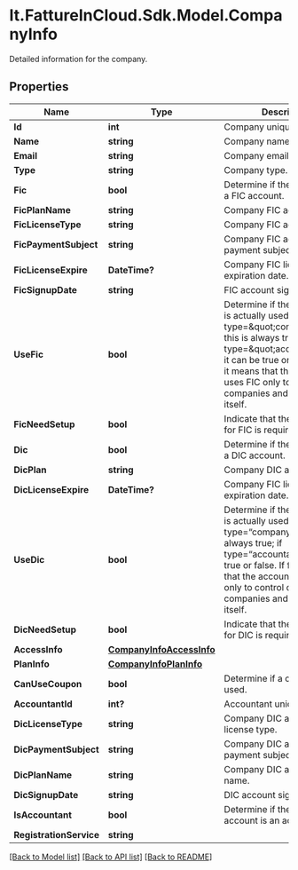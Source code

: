 # It.FattureInCloud.Sdk.Model.CompanyInfo
Detailed information for the company.

## Properties

Name | Type | Description | Notes
------------ | ------------- | ------------- | -------------
**Id** | **int** | Company unique identifier. | [optional] 
**Name** | **string** | Company name. | [optional] 
**Email** | **string** | Company email. | [optional] 
**Type** | **string** | Company type. | [optional] 
**Fic** | **bool** | Determine if the company has a FIC account. | [optional] 
**FicPlanName** | **string** | Company FIC account plan. | [optional] 
**FicLicenseType** | **string** | Company FIC account plan.  | [optional] 
**FicPaymentSubject** | **string** | Company FIC account payment subject. | [optional] 
**FicLicenseExpire** | **DateTime?** | Company FIC license expiration date. | [optional] 
**FicSignupDate** | **string** | FIC account sign up date. | [optional] 
**UseFic** | **bool** | Determine if the FIC account is actually used. If type&#x3D;\&quot;company\&quot; this is always true; if type&#x3D;\&quot;accountant\&quot; it can be true or false. If false, it means that the accountant uses FIC only to control other companies and not to control itself. | [optional] 
**FicNeedSetup** | **bool** | Indicate that the initial setup for FIC is required. | [optional] 
**Dic** | **bool** | Determine if the company has a DIC account. | [optional] 
**DicPlan** | **string** | Company DIC account plan. | [optional] 
**DicLicenseExpire** | **DateTime?** | Company FIC license expiration date. | [optional] 
**UseDic** | **bool** | Determine if the DIC account is actually used. If type&#x3D;“company” this is always true; if type&#x3D;“accountant” it can be true or false. If false, it means that the accountant uses DIC only to control other companies and not to control itself. | [optional] 
**DicNeedSetup** | **bool** | Indicate that the initial setup for DIC is required. | [optional] 
**AccessInfo** | [**CompanyInfoAccessInfo**](CompanyInfoAccessInfo.md) |  | [optional] 
**PlanInfo** | [**CompanyInfoPlanInfo**](CompanyInfoPlanInfo.md) |  | [optional] 
**CanUseCoupon** | **bool** | Determine if a coupon can be used. | [optional] 
**AccountantId** | **int?** | Accountant unique identifier. | [optional] 
**DicLicenseType** | **string** | Company DIC account license type. | [optional] 
**DicPaymentSubject** | **string** | Company DIC account payment subject. | [optional] 
**DicPlanName** | **string** | Company DIC account plan name. | [optional] 
**DicSignupDate** | **string** | DIC account sign up date. | [optional] 
**IsAccountant** | **bool** | Determine if the logged account is an accountant. | [optional] 
**RegistrationService** | **string** |  | [optional] 

[[Back to Model list]](../README.md#documentation-for-models) [[Back to API list]](../README.md#documentation-for-api-endpoints) [[Back to README]](../README.md)

